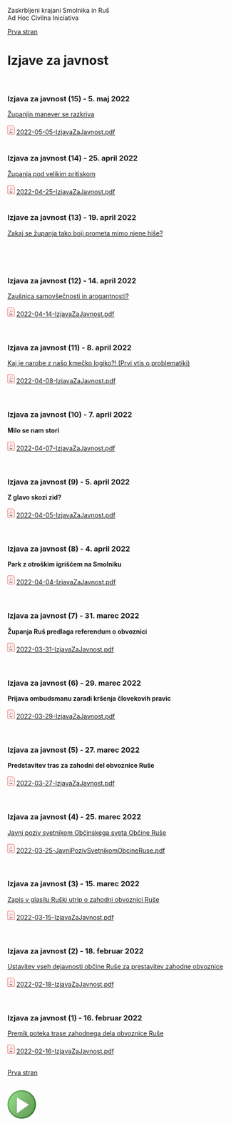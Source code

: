 
Zaskrbljeni krajani Smolnika in Ruš
<br/>
Ad Hoc Civilna Iniciativa 

[Prva stran](index.md)

# Izjave za javnost
<br/>

### Izjava za javnost (15) - 5. maj 2022
[Županjin manever se razkriva](./2022-05-05-IzjavaZaJavnost.md) 
<br/>
<br/>
![PDF](./pic/pdf16.png)
[2022-05-05-IzjavaZaJavnost.pdf](./pdf/2022-05-05-IzjavaZaJavnost.pdf)
<br/>
<br/>


### Izjava za javnost (14) - 25. april 2022
[Županja pod velikim pritiskom](./2022-04-25-IzjavaZaJavnost.md) 
<br/>
<br/>
![PDF](./pic/pdf16.png)
[2022-04-25-IzjavaZaJavnost.pdf](./pdf/2022-04-25-IzjavaZaJavnost.pdf)
<br/>
<br/>


<!--  ### Odprto pismo predsedniku Nove Slovenije g. Mateju Toninu (14) - 20. april 2022  -->
<!--  [Odprto pismo Mateju Toninu](./2022-04-20-IzjavaZaJavnost.md)  -->
<!--  ![PDF](./pic/pdf16.png)  -->
<!--  [2022-04-20-OdprtoPismoMatejuToninu.pdf](./pdf/2022-04-20-OdprtoPismoMatejuToninu.pdf)   -->
<!--  <br/>  -->
<!--  <br/>  -->


### Izjave za javnost (13) - 19. april 2022
[Zakaj se županja tako boji prometa mimo njene hiše?](./2022-04-19-IzjavaZaJavnost.md) 
<br/>
<br/>
<!-- ![PDF](./pic/pdf16.png)   -->
<!-- [2022-04-14-IzjavaZaJavnost.pdf](./pdf/2022-04-14-IzjavaZaJavnost.pdf)	  -->
<br/>
<br/>


### Izjava za javnost (12) - 14. april 2022
[Zaušnica samovšečnosti in arogantnosti?](./2022-04-14-IzjavaZaJavnost.md) 
<br/>
<br/>
![PDF](./pic/pdf16.png)
[2022-04-14-IzjavaZaJavnost.pdf](./pdf/2022-04-14-IzjavaZaJavnost.pdf)	
<br/>
<br/>


### Izjava za javnost (11) - 8. april 2022
[Kaj je narobe z našo kmečko logiko?! (Prvi vtis o problematiki)](./index-prvi-vtis.md)
<br/>
<br/>
![PDF](./pic/pdf16.png)
[2022-04-08-IzjavaZaJavnost.pdf](./pdf/2022-04-08-IzjavaZaJavnost.pdf)	
<br/>
<br/>


### Izjava za javnost (10) - 7. april 2022
<!-- [Milo se nam stori](2022-04-07-IzjavaZaJavnost.md) -->
**Milo se nam stori**
<br/>
<br/>
![PDF](./pic/pdf16.png)
[2022-04-07-IzjavaZaJavnost.pdf](./pdf/2022-04-07-IzjavaZaJavnost.pdf)	
<br/>
<br/>


### Izjava za javnost (9) - 5. april 2022
<!-- [Z glavo skozi zid?](2022-04-05-IzjavaZaJavnost.md) -->
**Z glavo skozi zid?**
<br/>
<br/>
![PDF](./pic/pdf16.png)
[2022-04-05-IzjavaZaJavnost.pdf](./pdf/2022-04-05-IzjavaZaJavnost.pdf)	
<br/>
<br/>


### Izjava za javnost (8) - 4. april 2022
<!-- [Park z otroškim igriščem na Smolniku](2022-04-04-IzjavaZaJavnost.md) -->
**Park z otroškim igriščem na Smolniku**
<br/>
<br/>
![PDF](./pic/pdf16.png)
[2022-04-04-IzjavaZaJavnost.pdf](./pdf/2022-04-04-IzjavaZaJavnost.pdf)	
<br/>
<br/>


<!-- ### Odprto pismo (7.5) - 1. april 2022 -->
<!-- [Odprto pismo časniku Večer](2022-04-01-OdprtoPismo.md) -->
<!-- **Odprto pismo časniku Večer** -->
<!-- <br/> -->
<!-- <br/> -->
<!-- ![PDF](./pic/pdf16.png) -->
<!-- [2022-03-31-OdprtoPismo.pdf](./pdf/2022-03-31-OdprtoPismo.pdf)	 -->
<!-- <br/> -->
<!-- <br/> -->


### Izjava za javnost (7) - 31. marec 2022
<!-- [Županja Ruš predlaga referendum o obvoznici](2022-03-31-IzjavaZaJavnost.md) -->
**Županja Ruš predlaga referendum o obvoznici**
<br/>
<br/>
![PDF](./pic/pdf16.png)
[2022-03-31-IzjavaZaJavnost.pdf](./pdf/2022-03-31-IzjavaZaJavnost.pdf)	
<br/>
<br/>


### Izjava za javnost (6) - 29. marec 2022
<!-- [Prijava ombudsmanu zaradi kršenja človekovih pravic](2022-03-27-IzjavaZaJavnost.md) -->
**Prijava ombudsmanu zaradi kršenja človekovih pravic**
<br/>
<br/>
![PDF](./pic/pdf16.png)
[2022-03-29-IzjavaZaJavnost.pdf](./pdf/2022-03-29-IzjavaZaJavnost.pdf)	
<br/>
<br/>

### Izjava za javnost (5) - 27. marec 2022
<!-- [Predstavitev tras za zahodni del obvoznice Ruše](2022-03-27-IzjavaZaJavnost.md) -->
**Predstavitev tras za zahodni del obvoznice Ruše**
<br/>
<br/>
![PDF](./pic/pdf16.png)
[2022-03-27-IzjavaZaJavnost.pdf](./pdf/2022-03-27-IzjavaZaJavnost.pdf)	
<br/>
<br/>

### Izjava za javnost (4) - 25. marec 2022
[Javni poziv svetnikom Občinskega sveta Občine Ruše](2022-03-25-JavniPozivSvetnikomObcineRuse.md)
<br/>
<br/>
![PDF](./pic/pdf16.png)
[2022-03-25-JavniPozivSvetnikomObcineRuse.pdf](./pdf/2022-03-25-JavniPozivSvetnikomObcineRuse.pdf)	
<br/>
<br/>


### Izjava za javnost (3) - 15. marec 2022
[Zapis v glasilu Ruški utrip o zahodni obvoznici Ruše](2022-03-15-IzjavaZaJavnost.md)
<br/>
<br/>
![PDF](./pic/pdf16.png)
[2022-03-15-IzjavaZaJavnost.pdf](./pdf/2022-03-15-IzjavaZaJavnost.pdf)	
<br/>
<br/>

	
### Izjava za javnost (2) - 18. februar 2022
[Ustavitev vseh dejavnosti občine Ruše za prestavitev zahodne obvoznice](2022-02-18-IzjavaZaJavnost.md)
<br/>
<br/>
![PDF](./pic/pdf16.png)
[2022-02-18-IzjavaZaJavnost.pdf](./pdf/2022-02-18-IzjavaZaJavnost.pdf)	
<br/>
<br/>
	
### Izjava za javnost (1) - 16. februar 2022
[Premik poteka trase zahodnega dela obvoznice Ruše](2022-02-16-IzjavaZaJavnost.md)
<br/>
<br/>
![PDF](./pic/pdf16.png)
[2022-02-16-IzjavaZaJavnost.pdf](./pdf/2022-02-16-IzjavaZaJavnost.pdf)
<br/>
<br/>


[Prva stran](index.md)
<br/>
<br/>

![GIT](./pic/status_work_green_64x64.png)